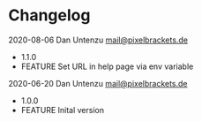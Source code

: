# Changelog

2020-08-06 Dan Untenzu <mail@pixelbrackets.de>

  * 1.1.0
  * FEATURE Set URL in help page via env variable

2020-06-20 Dan Untenzu <mail@pixelbrackets.de>

  * 1.0.0
  * FEATURE Inital version
